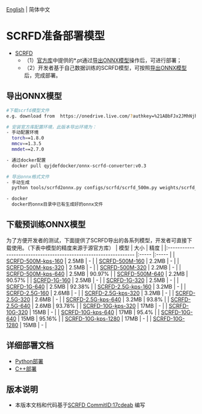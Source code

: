 [English](README_EN.md) | 简体中文
# SCRFD准备部署模型


- [SCRFD](https://github.com/deepinsight/insightface/tree/17cdeab12a35efcebc2660453a8cbeae96e20950)
  - （1）[官方库](https://github.com/deepinsight/insightface/)中提供的*.pt通过[导出ONNX模型](#导出ONNX模型)操作后，可进行部署；
  - （2）开发者基于自己数据训练的SCRFD模型，可按照[导出ONNX模型](#%E5%AF%BC%E5%87%BAONNX%E6%A8%A1%E5%9E%8B)后，完成部署。


## 导出ONNX模型

  ```bash
  #下载scrfd模型文件
  e.g. download from  https://onedrive.live.com/?authkey=%21ABbFJx2JMhNjhNA&id=4A83B6B633B029CC%215542&cid=4A83B6B633B029CC

  # 安装官方库配置环境，此版本导出环境为：
  - 手动配置环境
    torch==1.8.0
    mmcv==1.3.5
    mmdet==2.7.0

  - 通过docker配置
    docker pull qyjdefdocker/onnx-scrfd-converter:v0.3

  # 导出onnx格式文件
  - 手动生成
    python tools/scrfd2onnx.py configs/scrfd/scrfd_500m.py weights/scrfd_500m.pth --shape 640 --input-img face-xxx.jpg

  - docker
    docker的onnx目录中已有生成好的onnx文件

  ```

## 下载预训练ONNX模型

为了方便开发者的测试，下面提供了SCRFD导出的各系列模型，开发者可直接下载使用。（下表中模型的精度来源于源官方库）
| 模型                                                               | 大小    | 精度    |
|:---------------------------------------------------------------- |:----- |:----- |
| [SCRFD-500M-kps-160](https://bj.bcebos.com/paddlehub/fastdeploy/scrfd_500m_bnkps_shape160x160.onnx) | 2.5MB | - |
| [SCRFD-500M-160](https://bj.bcebos.com/paddlehub/fastdeploy/scrfd_500m_shape160x160.onnx) | 2.2MB | - |
| [SCRFD-500M-kps-320](https://bj.bcebos.com/paddlehub/fastdeploy/scrfd_500m_bnkps_shape320x320.onnx) | 2.5MB | - |
| [SCRFD-500M-320](https://bj.bcebos.com/paddlehub/fastdeploy/scrfd_500m_shape320x320.onnx) | 2.2MB | - |
| [SCRFD-500M-kps-640](https://bj.bcebos.com/paddlehub/fastdeploy/scrfd_500m_bnkps_shape640x640.onnx) | 2.5MB | 90.97% |
| [SCRFD-500M-640](https://bj.bcebos.com/paddlehub/fastdeploy/scrfd_500m_shape640x640.onnx) | 2.2MB | 90.57% |
| [SCRFD-1G-160](https://bj.bcebos.com/paddlehub/fastdeploy/scrfd_1g_shape160x160.onnx ) | 2.5MB | - |
| [SCRFD-1G-320](https://bj.bcebos.com/paddlehub/fastdeploy/scrfd_1g_shape320x320.onnx) | 2.5MB | - |
| [SCRFD-1G-640](https://bj.bcebos.com/paddlehub/fastdeploy/scrfd_1g_shape640x640.onnx) | 2.5MB | 92.38% |
| [SCRFD-2.5G-kps-160](https://bj.bcebos.com/paddlehub/fastdeploy/scrfd_2.5g_bnkps_shape160x160.onnx) | 3.2MB | - |
| [SCRFD-2.5G-160](https://bj.bcebos.com/paddlehub/fastdeploy/scrfd_2.5g_shape160x160.onnx) | 2.6MB | - |
| [SCRFD-2.5G-kps-320](https://bj.bcebos.com/paddlehub/fastdeploy/scrfd_2.5g_bnkps_shape320x320.onnx) | 3.2MB | - |
| [SCRFD-2.5G-320](https://bj.bcebos.com/paddlehub/fastdeploy/scrfd_2.5g_shape320x320.onnx) | 2.6MB | - |
| [SCRFD-2.5G-kps-640](https://bj.bcebos.com/paddlehub/fastdeploy/scrfd_2.5g_bnkps_shape640x640.onnx) | 3.2MB | 93.8% |
| [SCRFD-2.5G-640](https://bj.bcebos.com/paddlehub/fastdeploy/scrfd_2.5g_shape640x640.onnx) | 2.6MB | 93.78% |
| [SCRFD-10G-kps-320](https://bj.bcebos.com/paddlehub/fastdeploy/scrfd_10g_bnkps_shape320x320.onnx) | 17MB | - |
| [SCRFD-10G-320](https://bj.bcebos.com/paddlehub/fastdeploy/scrfd_10g_shape320x320.onnx) | 15MB | - |
| [SCRFD-10G-kps-640](https://bj.bcebos.com/paddlehub/fastdeploy/scrfd_10g_bnkps_shape640x640.onnx) | 17MB | 95.4% |
| [SCRFD-10G-640](https://bj.bcebos.com/paddlehub/fastdeploy/scrfd_10g_shape640x640.onnx) | 15MB | 95.16% |
| [SCRFD-10G-kps-1280](https://bj.bcebos.com/paddlehub/fastdeploy/scrfd_10g_bnkps_shape1280x1280.onnx) | 17MB | - |
| [SCRFD-10G-1280](https://bj.bcebos.com/paddlehub/fastdeploy/scrfd_10g_shape1280x1280.onnx) | 15MB | - |

## 详细部署文档

- [Python部署](python)
- [C++部署](cpp)


## 版本说明

- 本版本文档和代码基于[SCRFD CommitID:17cdeab](https://github.com/deepinsight/insightface/tree/17cdeab12a35efcebc2660453a8cbeae96e20950) 编写
